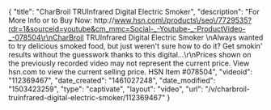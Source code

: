 {
    "title": "CharBroil TRUInfrared Digital Electric Smoker",
    "description": "For More Info or to Buy Now: http:\/\/www.hsn.com\/products\/seo\/7729535?rdr=1&sourceid=youtube&cm_mmc=Social-_-Youtube-_-ProductVideo-_-078504\r\nCharBroil TRUInfrared Digital Electric Smoker  \nAlways wanted to try delicious smoked food, but just weren't sure how to do it? Get smokin' results without the guesswork thanks to this digital...\r\nPrices shown on the previously recorded video may not represent the current price.  View hsn.com to view the current selling price. HSN Item #078504",
    "videoid": "112369467",
    "date_created": "1461027248",
    "date_modified": "1503423259",
    "type": "captivate",
    "layout": "video",
    "url": "\/v\/charbroil-truinfrared-digital-electric-smoker\/112369467"
}